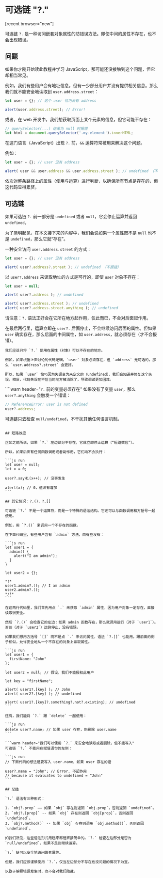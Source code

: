 
# 可选链 "?."

[recent browser="new"]

可选链 `?.` 是一种访问嵌套对象属性的防错误方法。即使中间的属性不存在，也不会出现错误。

## 问题

如果你才刚开始读此教程并学习 JavaScript，那可能还没接触到这个问题，但它却相当常见。

例如，我们有些用户会有地址信息，但有一少部分用户并没有提供相关信息。那么我们就不能安全地读取到 `user.address.street`：

```js run
let user = {}; // 这个 user 恰巧没有 address

alert(user.address.street); // Error!
```

或者，在 web 开发中，我们想获取页面上某个元素的信息，但它可能不存在：

```js run
// querySelector(...) 结果为 null 时报错
let html = document.querySelector('.my-element').innerHTML;
```

在这门语言（JavaScript）出现 `?.` 前，`&&` 运算符常被用来解决这个问题。

例如：

```js run
let user = {}; // user 没有 address

alert( user && user.address && user.address.street ); // undefined （不报错）
```

依次对整条路径上的属性（使用与运算）进行判断，以确保所有节点是存在的，但这代码显得累赘。

## 可选链

如果可选链 `?.` 前一部分是 `undefined` 或者 `null`，它会停止运算并返回 `undefined`。

为了简明起见，在本文接下来的内容中，我们会说如果一个属性既不是 `null` 也不是 `undefined`，那么它就“存在”。


一种安全访问 `user.address.street` 的方式：

```js run
let user = {}; // user 没有 address

alert( user?.address?.street ); // undefined （不报错）
```

以 `user?.address` 来读取地址的方式是可行的，即使 `user` 对象不存在：

```js run
let user = null;

alert( user?.address ); // undefined

alert( user?.address.street ); // undefined
alert( user?.address.street.anything ); // undefined
```

请注意：`?.` 语法正好会在它所在地方起作用，仅此而已，不会对后面起作用。

在最后两行里，运算立即在 `user?.` 后面停止，不会继续访问后面的属性。但如果 `user` 确实存在，那么后面的中间属性，如 `user.address`，就必须存在（才不会报错）。

```warn header="不要过度使用可选链"
我们应该只将 `?.` 使用在属性（对象）可以不存在的地方。

例如，如果根据上面讨论的代码逻辑，`user` 对象必须存在，但 `address` 是可选的，那么 `user.address?.street` 会更好。

所以，如果 `user` 恰巧因为失误变为未定义的（undefined），我们会知道并修复这个失误。相反，代码失误在不恰当的地方被消除了，导致调试更加困难。
```

````warn header="`?.` 前的变量必须存在"
如果没有了变量 `user`，那么 `user?.anything` 会触发一个错误：

```js run
// ReferenceError: user is not defined
user?.address;
```
可选链只去检查 `null/undefined`，不干扰其他任何语言机制。
````

## 短路效应

正如之前所说，如果 `?.` 左边部分不存在，它就立即停止运算（“短路效应”）。

所以，如果后面有任何函数调用或者副作用，它们均不会执行：

```js run
let user = null;
let x = 0;

user?.sayHi(x++); // 没事发生

alert(x); // 0，值没有增加
```

## 其它情况：?.()，?.[]

可选链 `?.` 不是一个运算符，而是一个特殊的语法结构。它还可以与函数调用和方括号一起使用。

例如，用 `?.()` 来调用一个不存在的函数。

在下面代码里，有些用户含有 `admin` 方法，而有些没有：

```js run
let user1 = {
  admin() {
    alert("I am admin");
  }
}

let user2 = {};

*!*
user1.admin?.(); // I am admin
user2.admin?.();
*/!*
```

在这两行代码里，我们首先用点 `.` 来获取 `admin` 属性，因为用户对象一定存在，直接读取很安全。

然后 `?.()` 会检查它的左边：如果 admin 函数存在，那么就调用运行（对于 `user1`）。否则（对于 `user2`）运算停止，没有错误。

如果我们想用方括号 `[]` 而不是点 `.` 来访问属性，语法 `?.[]` 也能用。跟前面的例子相似，允许安全地从一个不存在的对象上读取属性。

```js run
let user1 = {
  firstName: "John"
};

let user2 = null; // 假设，我们不能授权此用户

let key = "firstName";

alert( user1?.[key] ); // John
alert( user2?.[key] ); // undefined

alert( user1?.[key]?.something?.not?.existing); // undefined
```

还有，我们能将 `?.` 跟 `delete` 一起使用：

```js run
delete user?.name; // 如果 user 存在，则删除 user.name
```

```warn header="我们可以使用 `?.` 来安全地读取或者删除，但不能写入"
可选链 `?.` 不能用在赋值语句的左侧：

```js run
// 下面代码的想法是要写入 user.name，如果 user 存在的话

user?.name = "John"; // Error, 不起作用
// because it evaluates to undefined = "John"
```

## 总结

`?.` 语法有三种形式：

1. `obj?.prop` —— 如果 `obj` 存在则返回 `obj.prop`，否则返回 `undefined`。
2. `obj?.[prop]` -- 如果 `obj` 存在则返回 `obj[prop]`，否则返回 `undefined`。
3. `obj?.method()` -- 如果 `obj` 存在则调用 `obj.method()`，否则返回 `undefined`。

如我们所见，这些语法形式用起来都是直接简单的。`?.` 检查左边部分是否为 `null/undefined`，如果不是则继续运算。

`?.` 链可以安全地访问嵌套属性。

但是，我们应该谨慎使用 `?.`，仅当左边部分不存在也没问题的情况下为宜。

以致于编程错误发生时，也不会对我们隐藏。
